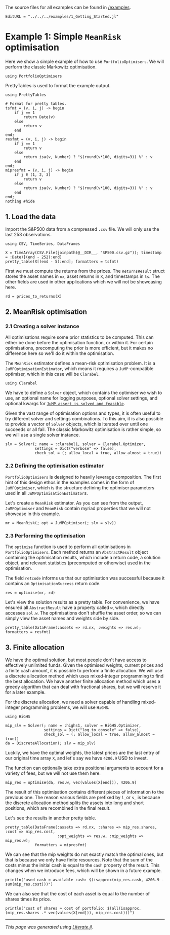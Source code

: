 The source files for all examples can be found in [/examples](https://github.com/dcelisgarza/PortfolioOptimiser.jl/tree/main/examples/).
```@meta
EditURL = "../../../examples/1_Getting_Started.jl"
```

# Example 1: Simple `MeanRisk` optimisation

Here we show a simple example of how to use `PortfolioOptimisers`. We will perform the classic Markowitz optimisation.

````@example 1_Getting_Started
using PortfolioOptimisers
````

PrettyTables is used to format the example output.

````@example 1_Getting_Started
using PrettyTables

# Format for pretty tables.
tsfmt = (v, i, j) -> begin
    if j == 1
        return Date(v)
    else
        return v
    end
end;
resfmt = (v, i, j) -> begin
    if j == 1
        return v
    else
        return isa(v, Number) ? "$(round(v*100, digits=3)) %" : v
    end
end;
mipresfmt = (v, i, j) -> begin
    if j ∈ (1, 2, 3)
        return v
    else
        return isa(v, Number) ? "$(round(v*100, digits=3)) %" : v
    end
end;
nothing #hide
````

## 1. Load the data

Import the S&P500 data from a compressed `.csv` file. We will only use the last 253 observations.

````@example 1_Getting_Started
using CSV, TimeSeries, DataFrames

X = TimeArray(CSV.File(joinpath(@__DIR__, "SP500.csv.gz")); timestamp = :Date)[(end - 252):end]
pretty_table(X[(end - 5):end]; formatters = tsfmt)
````

First we must compute the returns from the prices. The `ReturnsResult` struct stores the asset names in `nx`, asset returns in `X`, and timestamps in `ts`. The other fields are used in other applications which we will not be showcasing here.

````@example 1_Getting_Started
rd = prices_to_returns(X)
````

## 2. MeanRisk optimisation

### 2.1 Creating a solver instance

All optimisations require some prior statistics to be computed. This can either be done before the optimisation function, or within it. For certain optimisations, precomputing the prior is more efficient, but it makes no difference here so we'll do it within the optimisation.

The `MeanRisk` estimator defines a mean-risk optimisation problem. It is a `JuMPOptimisationEstimator`, which means it requires a `JuMP`-compatible optimiser, which in this case will be `Clarabel`.

````@example 1_Getting_Started
using Clarabel
````

We have to define a `Solver` object, which contains the optimiser we wish to use, an optional name for logging purposes, optional solver settings, and optional kwargs for [`JuMP.assert_is_solved_and_feasible`](https://jump.dev/JuMP.jl/stable/api/JuMP/#assert_is_solved_and_feasible).

Given the vast range of optimisation options and types, it is often useful to try different solver and settings combinations. To this aim, it is also possible to provide a vector of `Solver` objects, which is iterated over until one succeeds or all fail. The classic Markowitz optimisation is rather simple, so we will use a single solver instance.

````@example 1_Getting_Started
slv = Solver(; name = :clarabel1, solver = Clarabel.Optimizer,
             settings = Dict("verbose" => false),
             check_sol = (; allow_local = true, allow_almost = true))
````

### 2.2 Defining the optimisation estimator

`PortfolioOptimisers` is designed to heavily leverage composition. The first hint of this design ethos in the examples comes in the form of `JuMPOptimiser`, which is the structure defining the optimiser parameters used in all `JuMPOptimisationEstimator`s.

Let's create a `MeanRisk` estimator. As you can see from the output, `JuMPOptimiser` and `MeanRisk` contain myriad properties that we will not showcase in this example.

````@example 1_Getting_Started
mr = MeanRisk(; opt = JuMPOptimiser(; slv = slv))
````

### 2.3 Performing the optimisation

The `optimise` function is used to perform all optimisations in `PortfolioOptimisers`. Each method returns an `AbstractResult` object containing the optimisation results, which include a return code, a solution object, and relevant statistics (precomputed or otherwise) used in the optimisation.

The field `retcode` informs us that our optimisation was successful because it contains an `OptimisationSuccess` return code.

````@example 1_Getting_Started
res = optimise(mr, rd)
````

Let's view the solution results as a pretty table. For convenience, we have ensured all `AbstractResult` have a property called `w`, which directly accesses `sol.w`. The optimisations don't shuffle the asset order, so we can simply view the asset names and weights side by side.

````@example 1_Getting_Started
pretty_table(DataFrame(:assets => rd.nx, :weights => res.w); formatters = resfmt)
````

## 3. Finite allocation

We have the optimal solution, but most people don't have access to effectively unlimited funds. Given the optimised weights, current prices and a finite cash amount, it is possible to perform a finite allocation. We will use a discrete allocation method which uses mixed-integer programming to find the best allocation. We have another finite allocation method which uses a greedy algorithm that can deal with fractional shares, but we will reserve it for a later example.

For the discrete allocation, we need a solver capable of handling mixed-integer programming problems, we will use `HiGHS`.

````@example 1_Getting_Started
using HiGHS

mip_slv = Solver(; name = :highs1, solver = HiGHS.Optimizer,
                 settings = Dict("log_to_console" => false),
                 check_sol = (; allow_local = true, allow_almost = true))
da = DiscreteAllocation(; slv = mip_slv)
````

Luckily, we have the optimal weights, the latest prices are the last entry of our original time array `X`, and let's say we have `4206.9` USD to invest.

The function can optionally take extra positional arguments to account for a variety of fees, but we will not use them here.

````@example 1_Getting_Started
mip_res = optimise(da, res.w, vec(values(X[end])), 4206.9)
````

The result of this optimisation contains different pieces of information to the previous one. The reason various fields are prefixed by `l_`or `s_` is because the discrete allocation method splits the assets into long and short positions, which are recombined in the final result.

Let's see the results in another pretty table.

````@example 1_Getting_Started
pretty_table(DataFrame(:assets => rd.nx, :shares => mip_res.shares, :cost => mip_res.cost,
                       :opt_weights => res.w, :mip_weights => mip_res.w);
             formatters = mipresfmt)
````

We can see that the mip weights do not exactly match the optimal ones, but that is because we only have finite resources. Note that the sum of the costs minus the initial cash is equal to the `cash` property of the result. This changes when we introduce fees, which will be shown in a future example.

````@example 1_Getting_Started
println("used cash ≈ available cash: $(isapprox(mip_res.cash, 4206.9 - sum(mip_res.cost)))")
````

We can also see that the cost of each asset is equal to the number of shares times its price.

````@example 1_Getting_Started
println("cost of shares ≈ cost of portfolio: $(all(isapprox.(mip_res.shares .* vec(values(X[end])), mip_res.cost)))")
````

---

*This page was generated using [Literate.jl](https://github.com/fredrikekre/Literate.jl).*

